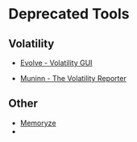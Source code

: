 # Deprecated Tools

## Volatility

- [Evolve - Volatility GUI](https://github.com/JamesHabben/evolve)

- [Muninn - The Volatility Reporter](https://github.com/ytisf/muninn)

## Other

- [Memoryze](https://fireeye.market/apps/211368)
- 